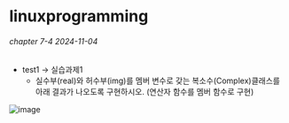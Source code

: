 # linuxprogramming

###### chapter 7-4 2024-11-04
* test1 -> 실습과제1
  * 실수부(real)와 허수부(img)를 멤버 변수로 갖는 복소수(Complex)클래스를 아래 결과가 나오도록 구현하시오. (연산자 함수를 멤버 함수로 구현)


![image](https://github.com/user-attachments/assets/c0622adb-3553-4738-87f2-c92babaa50c1)
